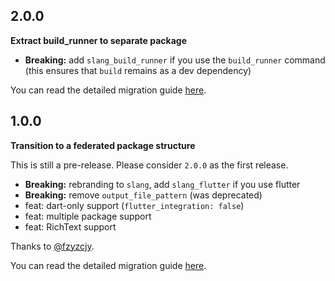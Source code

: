 ## 2.0.0

**Extract build_runner to separate package**

- **Breaking:** add `slang_build_runner` if you use the `build_runner` command (this ensures that `build` remains as a dev dependency)

You can read the detailed migration guide [here](https://github.com/Tienisto/slang/blob/master/slang/MIGRATION.md).

## 1.0.0

**Transition to a federated package structure**

This is still a pre-release. Please consider `2.0.0` as the first release.

- **Breaking:** rebranding to `slang`, add `slang_flutter` if you use flutter
- **Breaking:** remove `output_file_pattern` (was deprecated)
- feat: dart-only support (`flutter_integration: false`)
- feat: multiple package support
- feat: RichText support

Thanks to [@fzyzcjy](https://github.com/fzyzcjy).

You can read the detailed migration guide [here](https://github.com/Tienisto/slang/blob/master/slang/MIGRATION.md).
